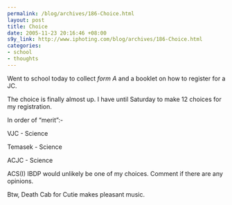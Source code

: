 ```yaml
--- 
permalink: /blog/archives/186-Choice.html
layout: post
title: Choice
date: 2005-11-23 20:16:46 +08:00
s9y_link: http://www.iphoting.com/blog/archives/186-Choice.html
categories: 
- school
- thoughts
---
```

<p class="whiteline"><p>Went to school today to collect <i>form A</i> and a booklet on how to register for a JC.</p>
</p><p class="whiteline"><p>The choice is finally almost up. I have until Saturday to make 12 choices for my registration.</p>
</p><p class="whiteline"><p>In order of &#8220;merit&#8221;:-</p>
</p><p class="break"><p>VJC - Science</p><p class="break">Temasek - Science</p><p class="whiteline">ACJC - Science</p>
</p><p class="whiteline"><p>ACS(I) IBDP would unlikely be one of my choices. Comment if there are any opinions.</p>
</p><p class="break"><p>Btw, Death Cab for Cutie makes pleasant music.</p></p>
